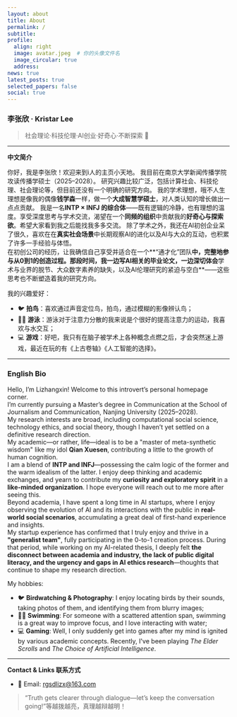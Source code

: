 ```yaml
---
layout: about
title: About
permalink: /
subtitle:
profile:
  align: right
  image: avatar.jpeg  # 你的头像文件名
  image_circular: true
  address:
news: true
latest_posts: true
selected_papers: false
social: true
---
```


### 李张欣 · Kristar Lee  
> 社会理论·科技伦理·AI创业·好奇心·不断探索 🌱

---

**中文简介**

你好，我是李张欣！欢迎来到i人的主页小天地。
我目前在南京大学新闻传播学院攻读传播学硕士（2025–2028）。
研究兴趣比较广泛，包括计算社会、科技伦理、社会理论等，但目前还没有一个明确的研究方向。
我的学术理想，哦不人生理想是像我的偶像**钱学森**一样，做一个**大成智慧学硕士**，对人类认知的增长做出一点点贡献。
我是一名**INTP × INFJ 的综合体**——既有逻辑的冷静，也有理想的温度。享受深度思考与学术交流，渴望在一个**同频的组织**中贡献我的**好奇心与探索欲**。希望大家看到我之后能找我多多交流。
除了学术之外，我还在AI初创企业呆了很久，喜欢在在**真实社会场景**中长期观察AI的进化以及AI与大众的互动，也积累了许多一手经验与体悟。  
在初创公司的经历，让我确信自己享受并适合在一个**“通才化”团队**中，完整地参与从0到1的创造过程。那段时间，我一边写AI相关的毕业论文，一边深切体会**学术与业界的脱节、大众数字素养的缺失，以及AI伦理研究的紧迫与空白**——这些思考也不断塑造着我的研究方向。

我的兴趣爱好：  
- 🐦 **拍鸟**：喜欢通过声音定位鸟，拍鸟，通过模糊的影像辨认鸟；  
- 🏊🏻 **游泳**：游泳对于注意力分散的我来说是个很好的提高注意力的运动，我喜欢与水交互；  
- 💻 **游戏**：好吧，我只有在脑子被学术上各种概念点燃之后，才会突然迷上游戏，最近在玩的有《上古卷轴》《人工智能的选择》。

---

### English Bio  

Hello, I’m Lizhangxin! Welcome to this introvert’s personal homepage corner.  
I’m currently pursuing a Master’s degree in Communication at the School of Journalism and Communication, Nanjing University (2025–2028).  
My research interests are broad, including computational social science, technology ethics, and social theory, though I haven’t yet settled on a definitive research direction.  
My academic—or rather, life—ideal is to be a "master of meta-synthetic wisdom" like my idol **Qian Xuesen**, contributing a little to the growth of human cognition.  
I am a blend of **INTP and INFJ**—possessing the calm logic of the former and the warm idealism of the latter. I enjoy deep thinking and academic exchanges, and yearn to contribute my **curiosity and exploratory spirit** in a **like-minded organization**. I hope everyone will reach out to me more after seeing this.  
Beyond academia, I have spent a long time in AI startups, where I enjoy observing the evolution of AI and its interactions with the public in **real-world social scenarios**, accumulating a great deal of first-hand experience and insights.  
My startup experience has confirmed that I truly enjoy and thrive in a **"generalist team"**, fully participating in the 0-to-1 creation process. During that period, while working on my AI-related thesis, I deeply felt **the disconnect between academia and industry, the lack of public digital literacy, and the urgency and gaps in AI ethics research**—thoughts that continue to shape my research direction.  

My hobbies:  
- 🐦 **Birdwatching & Photography**: I enjoy locating birds by their sounds, taking photos of them, and identifying them from blurry images; 
- 🏊🏻 **Swimming**: For someone with a scattered attention span, swimming is a great way to improve focus, and I love interacting with water; 
- 💻 **Gaming**: Well, I only suddenly get into games after my mind is ignited by various academic concepts. Recently, I've been playing *The Elder Scrolls* and *The Choice of Artificial Intelligence*.

---

**Contact & Links 联系方式**

- 📧 Email: rgsdlizx@163.com  

> “Truth gets clearer through dialogue—let’s keep the conversation going!”等越拨越亮，真理越辩越明！


